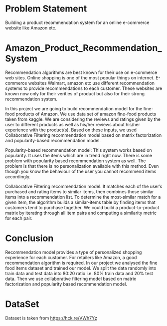 # Problem Statement
Building a product recommendation system for an online e-commerce website like Amazon etc.

# Amazon_Product_Recommendation_System
Recommendation algorithms are best known for their use on e-commerce web sites. Online shopping is one of the most popular things on internet. E-commerce websites Walmart, amazon etc use different recommendation systems to provide recommendations to each customer. These websites are known now only for their verities of product but also for their strong recommendation system.<br>

In this project we are going to build recommendation model for the fine-food products of Amazon. We use data set of amazon fine-food products taken from kaggle. We are considering the reviews and ratings given by the user to different products as well as his/her reviews about his/her experience with the product(s). Based on these inputs, we used Collaborative Filtering recommendation model based on matrix factorization and popularity-based recommendation model.<br>

Popularity-based recommendation model: This system works based on popularity. It uses the items which are in trend right now. There is some problem with popularity based recommendation system as well. The problem is that there is no personalization available with this method. Even though you know the behaviour of the user you cannot recommend items accordingly.<br>

Collaborative Filtering recommendation model: It matches each of the user’s purchased and rating items to similar items, then combines those similar items into a recommendation list. To determine the most-similar match for a given item, the algorithm builds a similar-items table by finding items that customers tend to purchase together. We could build a product-to-product matrix by iterating through all item pairs and computing a similarity metric for each pair.<br>

# Conclusion
Recommendation model provides a type of personalized shopping experience for each customer. For retailers like Amazon, a good recommendation algorithm is required. In our project we analysed the fine food items dataset and trained our model. We split the data randomly into train data and test data into 80:20 ratio i.e. 80% train data and 20% test data. Then we use collaborative filtering model based on matrix factorization and popularity based recommendation model.

# DataSet
Dataset is taken from https://hck.re/VWh7Yz
